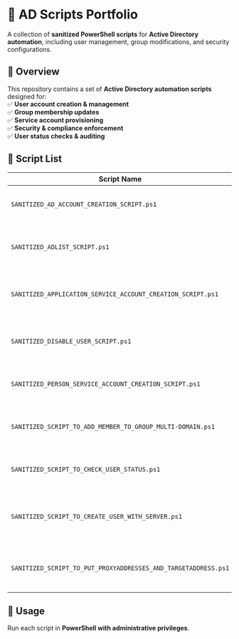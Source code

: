 # 🔐 AD Scripts Portfolio  

A collection of **sanitized PowerShell scripts** for **Active Directory automation**, including user management, group modifications, and security configurations.

## 📌 Overview  
This repository contains a set of **Active Directory automation scripts** designed for:  
✅ **User account creation & management**  
✅ **Group membership updates**  
✅ **Service account provisioning**  
✅ **Security & compliance enforcement**  
✅ **User status checks & auditing**  

## 📂 Script List  

| Script Name | Description |
|------------|------------|
| `SANITIZED_AD_ACCOUNT_CREATION_SCRIPT.ps1` | Creates a new Active Directory user account |
| `SANITIZED_ADLIST_SCRIPT.ps1` | Retrieves a list of all Active Directory users |
| `SANITIZED_APPLICATION_SERVICE_ACCOUNT_CREATION_SCRIPT.ps1` | Creates a service account with specific permissions |
| `SANITIZED_DISABLE_USER_SCRIPT.ps1` | Disables a user account and removes group memberships |
| `SANITIZED_PERSON_SERVICE_ACCOUNT_CREATION_SCRIPT.ps1` | Creates a personal service account |
| `SANITIZED_SCRIPT_TO_ADD_MEMBER_TO_GROUP_MULTI-DOMAIN.ps1` | Adds a user to a security group across multiple domains |
| `SANITIZED_SCRIPT_TO_CHECK_USER_STATUS.ps1` | Checks if a user account is active or disabled |
| `SANITIZED_SCRIPT_TO_CREATE_USER_WITH_SERVER.ps1` | Creates a user and assigns a home directory on a server |
| `SANITIZED_SCRIPT_TO_PUT_PROXYADDRESSES_AND_TARGETADDRESS.ps1` | Updates a user’s proxy addresses and target address |

## 🚀 Usage  
Run each script in **PowerShell with administrative privileges**.
